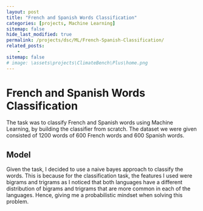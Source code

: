 ```yaml
---
layout: post
title: "French and Spanish Words Classification"
categories: [projects, Machine Learning]
sitemap: false
hide_last_modified: true
permalink: /projects/dsc/ML/French-Spanish-Classification/
related_posts:
    -
sitemap: false
# image: \assets\projects\ClimateBench\Plus\home.png
---
```


# French and Spanish Words Classification
The task was to classify French and Spanish words using Machine Learning, by building the classifier from scratch. The dataset we were given consisted of 1200 words of 600 French words and 600 Spanish words. 

## Model
Given the task, I decided to use a naive bayes approach to classify the words. This is because for the classification task, the features I used were bigrams and trigrams as I noticed that both languages have a different distribution of bigrams and trigrams that are more common in each of the languages. Hence, giving me a probabilistic mindset when solving this problem.